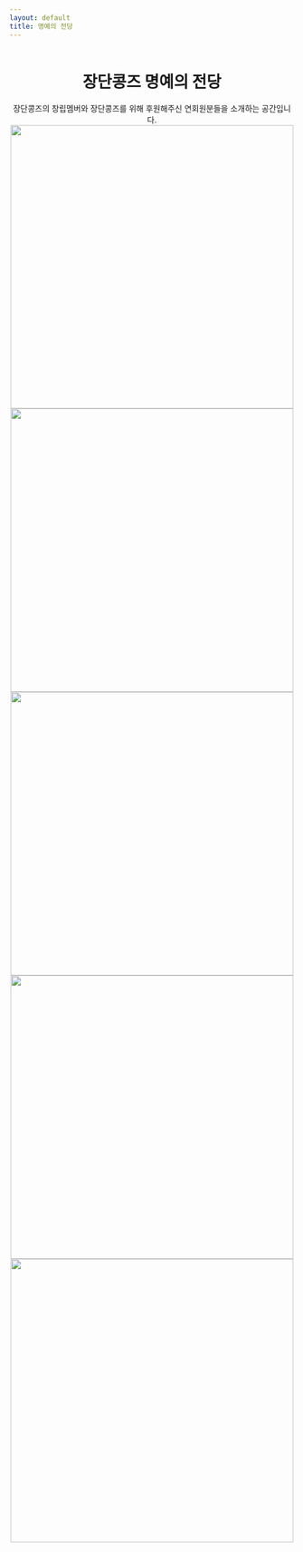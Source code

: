 ```yaml
---
layout: default
title: 명예의 전당
---
```


<div id="contact" style="display: flex; flex-direction: column; align-items: center; text-align: center;">
  <h1 class="pageTitle">장단콩즈 명예의 전당</h1>
	<a>장단콩즈의 창립멤버와 장단콩즈를 위해 후원해주신 연회원분들을 소개하는 공간입니다. </a>
  
  <img src="{{ '/assets/img/founders.jpg' | relative_url }}" alt="" width="500">
  
  <img src="{{ '/assets/img/donator1.jpeg' | relative_url }}" alt="" width="500">
    
  <img src="{{ '/assets/img/donator2.jpeg' | relative_url }}" alt="" width="500">

  <img src="{{ '/assets/img/donator3.jpeg' | relative_url }}" alt="" width="500">

  <img src="{{ '/assets/img/donator4.jpeg' | relative_url }}" alt="" width="500">
</div>
